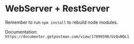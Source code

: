 # WebServer + RestServer

Remember to run ```npm install``` to rebuild node modules.



Documentation: 
```https://documenter.getpostman.com/view/17899596/UzQuNQL1```
